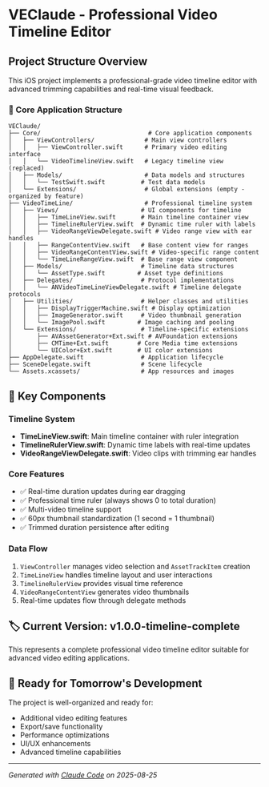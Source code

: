 # VEClaude - Professional Video Timeline Editor

## Project Structure Overview

This iOS project implements a professional-grade video timeline editor with advanced trimming capabilities and real-time visual feedback.

### 📁 Core Application Structure

```
VEClaude/
├── Core/                              # Core application components
│   ├── ViewControllers/              # Main view controllers
│   │   ├── ViewController.swift      # Primary video editing interface
│   │   └── VideoTimelineView.swift   # Legacy timeline view (replaced)
│   ├── Models/                       # Data models and structures
│   │   └── TestSwift.swift          # Test data models
│   └── Extensions/                   # Global extensions (empty - organized by feature)
├── VideoTimeLine/                    # Professional timeline system
│   ├── Views/                       # UI components for timeline
│   │   ├── TimeLineView.swift       # Main timeline container view
│   │   ├── TimelineRulerView.swift  # Dynamic time ruler with labels
│   │   ├── VideoRangeViewDelegate.swift # Video range view with ear handles
│   │   ├── RangeContentView.swift   # Base content view for ranges
│   │   ├── VideoRangeContentView.swift # Video-specific range content
│   │   └── TimeLineRangeView.swift  # Base range view component
│   ├── Models/                      # Timeline data structures
│   │   └── AssetType.swift         # Asset type definitions
│   ├── Delegates/                   # Protocol implementations
│   │   └── ANVideoTimeLineViewDelegate.swift # Timeline delegate protocols
│   ├── Utilities/                   # Helper classes and utilities
│   │   ├── DisplayTriggerMachine.swift # Display optimization
│   │   ├── ImageGenerator.swift     # Video thumbnail generation
│   │   └── ImagePool.swift         # Image caching and pooling
│   └── Extensions/                  # Timeline-specific extensions
│       ├── AVAssetGenerator+Ext.swift # AVFoundation extensions
│       ├── CMTime+Ext.swift        # Core Media time extensions
│       └── UIColor+Ext.swift       # UI color extensions
├── AppDelegate.swift                # Application lifecycle
├── SceneDelegate.swift              # Scene lifecycle
└── Assets.xcassets/                 # App resources and images
```

## 🎯 Key Components

### Timeline System
- **TimeLineView.swift**: Main timeline container with ruler integration
- **TimelineRulerView.swift**: Dynamic time labels with real-time updates
- **VideoRangeViewDelegate.swift**: Video clips with trimming ear handles

### Core Features
- ✅ Real-time duration updates during ear dragging
- ✅ Professional time ruler (always shows 0 to total duration)
- ✅ Multi-video timeline support
- ✅ 60px thumbnail standardization (1 second = 1 thumbnail)
- ✅ Trimmed duration persistence after editing

### Data Flow
1. `ViewController` manages video selection and `AssetTrackItem` creation
2. `TimeLineView` handles timeline layout and user interactions
3. `TimelineRulerView` provides visual time reference
4. `VideoRangeContentView` generates video thumbnails
5. Real-time updates flow through delegate methods

## 🏷️ Current Version: v1.0.0-timeline-complete

This represents a complete professional video timeline editor suitable for advanced video editing applications.

## 🚀 Ready for Tomorrow's Development

The project is well-organized and ready for:
- Additional video editing features
- Export/save functionality  
- Performance optimizations
- UI/UX enhancements
- Advanced timeline capabilities

---
*Generated with [Claude Code](https://claude.ai/code) on 2025-08-25*